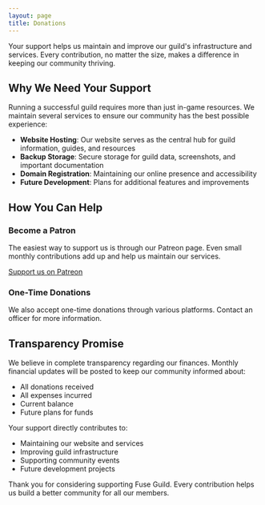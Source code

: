 ```yaml
---
layout: page
title: Donations
---
```



Your support helps us maintain and improve our guild's infrastructure and services. Every contribution, no matter the size, makes a difference in keeping our community thriving.

## Why We Need Your Support

Running a successful guild requires more than just in-game resources. We maintain several services to ensure our community has the best possible experience:

- **Website Hosting**: Our website serves as the central hub for guild information, guides, and resources
- **Backup Storage**: Secure storage for guild data, screenshots, and important documentation
- **Domain Registration**: Maintaining our online presence and accessibility
- **Future Development**: Plans for additional features and improvements

## How You Can Help

### Become a Patron
The easiest way to support us is through our Patreon page. Even small monthly contributions add up and help us maintain our services.

[Support us on Patreon](https://patreon.com/fusep99)

### One-Time Donations
We also accept one-time donations through various platforms. Contact an officer for more information.

## Transparency Promise
We believe in complete transparency regarding our finances. Monthly financial updates will be posted to keep our community informed about:
- All donations received
- All expenses incurred
- Current balance
- Future plans for funds

Your support directly contributes to:
- Maintaining our website and services
- Improving guild infrastructure
- Supporting community events
- Future development projects

Thank you for considering supporting Fuse Guild. Every contribution helps us build a better community for all our members.
